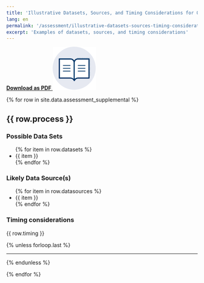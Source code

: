 ```yaml
---
title: 'Illustrative Datasets, Sources, and Timing Considerations for Open Election Data'
lang: en
permalink: '/assessment/illustrative-datasets-sources-timing-considerations/'
excerpt: 'Examples of datasets, sources, and timing considerations'
---
```


**[Download as PDF ![](/assets/images/assessment/supplemental_icon.svg)](/assets/assessment/Illustrative_Datasets.pdf)**

{% for row in site.data.assessment_supplemental %}

<h2>{{ row.process }}</h2>

<div class="forms-grid">

<div>

<h3>Possible Data Sets</h3>
<ul>
{% for item in row.datasets %}
<li>{{ item }}</li>
{% endfor %}
</ul>
</div>
<div>

<h3>Likely Data Source(s)</h3>
<ul>
{% for item in row.datasources %}
<li>{{ item }}</li>
{% endfor %}
</ul>
</div>
<div class="forms-grid__col-2">

<h3>Timing considerations</h3>

<p>{{ row.timing }}</p>

</div></div>

{% unless forloop.last %}<hr />{% endunless %}

{% endfor %}
